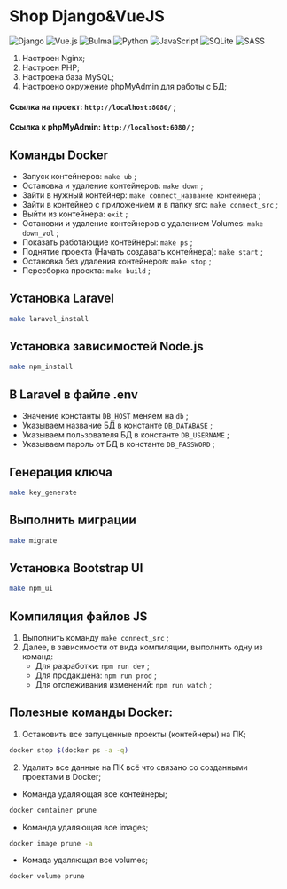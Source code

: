 # Shop Django&VueJS

![Django](https://img.shields.io/badge/django-%23092E20.svg?style=for-the-badge&logo=django&logoColor=white)
![Vue.js](https://img.shields.io/badge/vuejs-%2335495e.svg?style=for-the-badge&logo=vuedotjs&logoColor=%234FC08D)
![Bulma](https://img.shields.io/badge/bulma-00D0B1?style=for-the-badge&logo=bulma&logoColor=white)
![Python](https://img.shields.io/badge/python-3670A0?style=for-the-badge&logo=python&logoColor=ffdd54)
![JavaScript](https://img.shields.io/badge/javascript-%23323330.svg?style=for-the-badge&logo=javascript&logoColor=%23F7DF1E)
![SQLite](https://img.shields.io/badge/sqlite-%2307405e.svg?style=for-the-badge&logo=sqlite&logoColor=white)
![SASS](https://img.shields.io/badge/SASS-hotpink.svg?style=for-the-badge&logo=SASS&logoColor=white)

1. Настроен Nginx;
2. Настроен PHP;
3. Настроена база MySQL;
4. Настроено окружение phpMyAdmin для работы с БД;

#### Сcылка на проект: `http://localhost:8080/` ;

#### Сcылка к phpMyAdmin: `http://localhost:6080/` ;

## Команды Docker

- Запуск контейнеров: `make ub` ;
- Остановка и удаление контейнеров: `make down` ;
- Зайти в нужный контейнер: `make connect_название контейнера` ;
- Зайти в контейнер с приложением и в папку src: `make connect_src` ;
- Выйти из контейнера: `exit` ;
- Остановки и удаление контейнеров с удалением Volumes: `make down_vol` ;
- Показать работающие контейнеры: `make ps` ;
- Поднятие проекта (Начать создавать контейнера): `make start` ;
- Остановка без удаления контейнеров: `make stop` ;
- Пересборка проекта: `make build` ;

## Установка Laravel

```bash
make laravel_install
```

## Установка зависимостей Node.js

```bash
make npm_install
```

## В Laravel в файле .env

- Значение константы `DB_HOST` меняем на `db` ;
- Указываем название БД в константе `DB_DATABASE` ;
- Указываем пользователя БД в константе `DB_USERNAME` ;
- Указываем пароль от БД в константе `DB_PASSWORD` ;

## Генерация ключа

```bash
make key_generate
```

## Выполнить миграции

```bash
make migrate
```

## Установка Bootstrap UI

```bash
make npm_ui
```

## Компиляция файлов JS

1. Выполнить команду `make connect_src` ;
2. Далее, в зависимости от вида компиляции, выполнить одну из команд:
   - Для разработки: `npm run dev` ;
   - Для продакшена: `npm run prod` ;
   - Для отслеживания изменений: `npm run watch` ;

## Полезные команды Docker:

1. Остановить все запущенные проекты (контейнеры) на ПК;

```bash
docker stop $(docker ps -a -q)
```

2. Удалить все данные на ПК всё что связано со созданными проектами в Docker;

- Команда удаляющая все контейнеры;

```bash
docker container prune
```

- Команда удаляющая все images;

```bash
docker image prune -a
```

- Комада удаляющая все volumes;

```bash
docker volume prune
```
